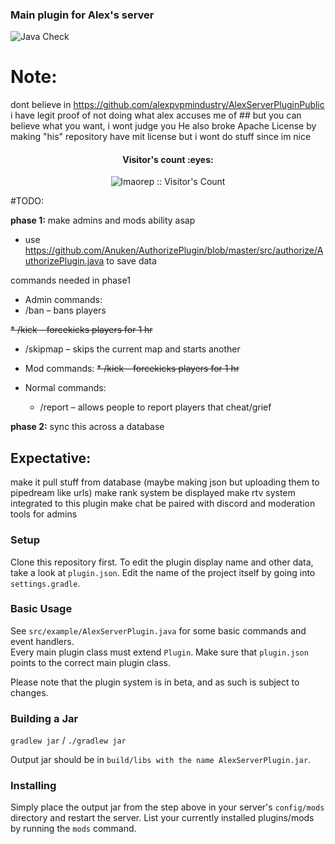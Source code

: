 ﻿### Main plugin for Alex's server

![Java Check](https://github.com/Volas171/AlexServerPlugin/workflows/Java%20Check/badge.svg)

# Note: 
dont believe in https://github.com/alexpvpmindustry/AlexServerPluginPublic i have legit proof of not doing what alex accuses me of ## but you can believe what you want, i wont judge you
He also broke Apache License by making "his" repository have mit license but i wont do stuff since im nice
</div>

<h4 align="center">Visitor's count :eyes:</h4>
<p align="center"><img src="https://profile-counter.glitch.me/%7Blmaorep%7D/count.svg" alt="lmaorep :: Visitor's Count" /></p>

</div>

#TODO:

**phase 1:** make admins and mods ability asap
* use https://github.com/Anuken/AuthorizePlugin/blob/master/src/authorize/AuthorizePlugin.java to save data

commands needed in phase1
* Admin commands:
* /ban – bans players

~~* /kick – forcekicks players for 1 hr~~
* /skipmap – skips the current map and starts another

* Mod commands:
   ~~* /kick – forcekicks players for 1 hr~~
* Normal commands:
    * /report – allows people to report players that cheat/grief
    
**phase 2:** sync this across a database


## Expectative:
make it pull stuff from database (maybe making json but uploading them to pipedream like urls)
make rank system be displayed
make rtv system integrated to this plugin
make chat be paired with discord and moderation tools for admins

### Setup


Clone this repository first.
To edit the plugin display name and other data, take a look at `plugin.json`.
Edit the name of the project itself by going into `settings.gradle`.

### Basic Usage

See `src/example/AlexServerPlugin.java` for some basic commands and event handlers.  
Every main plugin class must extend `Plugin`. Make sure that `plugin.json` points to the correct main plugin class.

Please note that the plugin system is in beta, and as such is subject to changes.

### Building a Jar

`gradlew jar` / `./gradlew jar`

Output jar should be in `build/libs with the name AlexServerPlugin.jar`.


### Installing

Simply place the output jar from the step above in your server's `config/mods` directory and restart the server.
List your currently installed plugins/mods by running the `mods` command.
